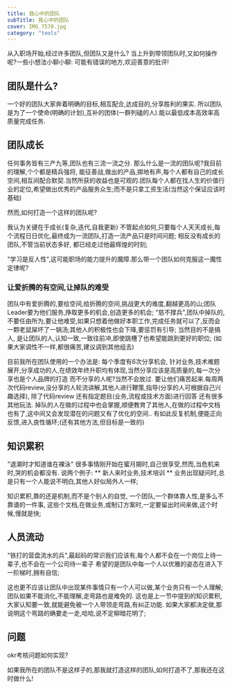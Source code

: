 ```yaml
---
title: 我心中的团队
subTitle: 我心中的团队
cover: IMG_7570.jpg
category: "tools"
---
```



从入职场开始,经过许多团队,但团队又是什么? 当上升到带领团队时,又如何操作呢?一些小想法小聊小聊:
可能有错误的地方,欢迎善意的批评!


## 团队是什么?
  一个好的团队大家奔着明确的目标,相互配合,达成目的,分享胜利的果实.
  所以团队是为了一个使命(明确的计划),互补的团体(一群列磕的人).能以最低成本高效率高质量完成任务.
  
## 团队成长
  任何事务皆有三产九等,团队也有三流一流之分. 那么什么是一流的团队呢?我目前的理解,个个都是精兵强将,
  能征善战,做出的产品,掷地有声,每个人都有自己的成长空间,相互间配合默契.当然所获的收益也是可观的.团队每个人都在找人生的价值行业的定位,希望做出优秀的产品服务众生;而不是只拿工资生活(当然这个保证应该时基础)
  
  然而,如何打造一个这样的团队呢? 
  
  我认为关键在于成长(复杂,迭代,自我更新)
  不管起点如何,只要每个人天天成长,每个流程日日优化,最终成为一流团队,打造一流产品只是时间问题;
  相反没有成长的团队,不管当前状态多好, 都已经走过他最辉煌的时刻;

  "学习是反人性",这可能职场的能力提升的魔障.那么带一个团队如何克服这一魔性定律呢?
  
### 让爱折腾的有空间,让掉队的难受
  团队中有爱折腾的,要给空间,给折腾的空间,挑战更大的难度,翻越更高的山;团队Leader要为他们服务,挣取更多的机会,创造更多的机会;
  "慈不撑兵",团队中掉队的,不要任由所为,要让他难受,如果只想着他做好本职工作,完成任务就可以了,反而会一颗老鼠屎坏了一锅汤;其他人的积极性也会下降,要惩罚有引导;
  当然目的不是搞人, 是让团队的人,认知一致,一致往前冲,即使跳槽了也希望能跳到更好的职位; (如果大家调性不一样,都很痛苦,建议调到其他组去)

  目前我所在团队使用的一个办法是: 每个季度有6次分享机会, 针对业务,技术难题展开,分享成功的人,在绩效年终升职均有体现,当然分享应该是高质量的,每一次分享也是个人品牌的打造
  而不分享的人呢?当然不会放过. 要让他们痛苦起来.每周两次代码review,没分享的人轮流讲解,其他人进行鞭策,指导(分享的人可根据自己兴趣选择), 除了代码review 还有指定题目(业务,流程或技术方面)进行回答
  还有很多其他玩法. 掉队的人在做的过程中也会掌握,顺便教育了其他人,在做的过程中文档也有了,这中间又会发现潜在的问题又有了优化的空间..
  有如此反复机制,便能正向反馈,进入良性循环;(还有其他方法,但目标是一致的)

## 知识累积
  
  "退潮时才知道谁在裸泳"
  很多事情刚开始在蜜月期时,自己很享受,然而,当危机来时,哭的机会都没有.
  说两个例子:
  ** 新人来时业务,技术培训
  ** 业务出现疑问时,总是只有一个人能说不明白,其他人好似局外人一样; 
  
  知识累积,靠的还是机制,而不是个别人的自觉, 一个团队,一个群体靠人性,是多么不靠谱的一件事,
  这些个文档,在做业务,或制订方案时,一定要留出时间来做,这个时候,慢就是快;
  
## 人员流动
  "铁打的营盘流水的兵",最起码的常识我们应该有,每个人都不会在一个岗位上待一辈子,也不会在一个公司待一辈子
  希望的是团队中每一个人以优雅的姿态在进入下一阶梯时,拥有自信;
  
  这也更不应该让团队中出现某件事情只有一个人可以做,某个业务只有一个人理解;
  团队如果不能消化,不能理解,走弯路也是难免的.
  这也是上一节中提到的知识累积,大家认知要一致,就能避免被一个人带领走弯路,有纠正功能.
  如果大家都决定做,那说明这个弯路的确要走一走,哈哈,说不定柳暗花明了; 
  
  
## 问题
  okr考核问题如何实现?
  
  





如果我所在的团队不是这样子的,那我就打造这样的团队,如何打造不了,那我还在这时做什么!
